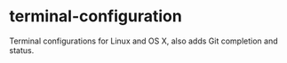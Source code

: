 terminal-configuration
======================

Terminal configurations for Linux and OS X, also adds Git completion and status.
